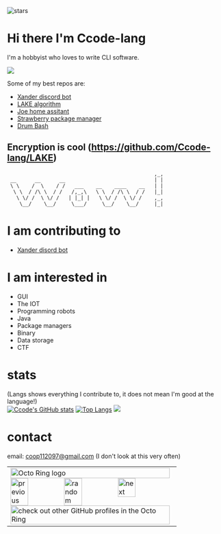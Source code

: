 <img src="https://img.shields.io/github/stars/Ccode-lang?label=Stars" alt="stars">

# Hi there I'm Ccode-lang
I'm a hobbyist who loves to write CLI software.  

![](https://discord.c99.nl/widget/theme-1/837119081790046228.png)  

Some of my best repos are:  
* [Xander discord bot](https://github.com/Ccode-lang/xander)
* [LAKE algorithm](https://github.com/Ccode-lang/LAKE)
* [Joe home assitant](https://github.com/Ccode-lang/joe)
* [Strawberry package manager](https://github.com/Ccode-lang/strawberry)
* [Drum Bash](https://github.com/Ccode-lang/drumbash)


## Encryption is cool (https://github.com/Ccode-lang/LAKE)

```
                                                ,_,
 __      __      __                             | |
 \ \    /  \    / /   ___    __    ____    __   | |
  \ \  / /\ \  / /   /,_,\   \ \  / /\ \  / /   |_|
   \ \/ /  \ \/ /   | |_| |   \ \/ /  \ \/ /    ,_,
    \__/    \__/     \___/     \__/    \__/     |_|
```


# I am contributing to
* [Xander disord bot](https://github.com/Ccode-lang/xander)

# I am interested in
* GUI
* The IOT
* Programming robots
* Java
* Package managers
* Binary
* Data storage
* CTF
# stats 
(Langs shows everything I contribute to, it does not mean I'm good at the language!)  
[![Ccode's GitHub stats](https://github-readme-stats.vercel.app/api?username=Ccode-lang)](https://github.com/anuraghazra/github-readme-stats)
[![Top Langs](https://github-readme-stats.vercel.app/api/top-langs/?username=Ccode-lang)](https://github.com/anuraghazra/github-readme-stats)
<img src="https://github-profile-trophy.vercel.app/?username=Ccode-lang&theme=juicyfresh&no-bg=true" />




# contact
email: coop112097@gmail.com (I don't look at this very often)  


<table><tbody><tr><td><a href="https://octo-ring.com/"><img src="https://octo-ring.com/static/img/widget/top.png" width="99%" alt="Octo Ring logo" align="top"></a><br><a href="https://octo-ring.com/p/Ccode-lang/prev"><img src="https://octo-ring.com/static/img/widget/prev.png" width="33%" alt="previous" align="top" title="previous profile"></a><a href="https://octo-ring.com/p/Ccode-lang/random"><img src="https://octo-ring.com/static/img/widget/random.png" width="33%" alt="random" align="top" title="random profile"></a><a href="https://octo-ring.com/p/Ccode-lang/next"><img src="https://octo-ring.com/static/img/widget/next.png" width="33%" alt="next" align="top" title="next profile"></a><br><a href="https://octo-ring.com/"><img src="https://octo-ring.com/static/img/widget/bottom.png" width="99%" alt="check out other GitHub profiles in the Octo Ring" align="top"></a></td></tr></tbody></table>
